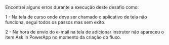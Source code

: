Encontrei alguns erros durante a execução deste desafio como:

1 - Na tela de curso onde deve ser chamado o aplicativo de tela não funciona, segui todos os passos mas sem exito.

2 - Na hora de envio do e-mail na tela de adicionar instrutor não apareceu o item Ask in PowerApp no momento da criação do fluxo.
